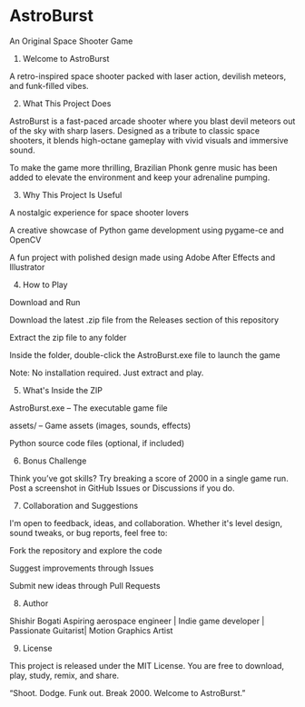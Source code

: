# AstroBurst

An Original Space Shooter Game

1. Welcome to AstroBurst

 A retro-inspired space shooter packed with laser action, devilish meteors, and funk-filled vibes.

2. What This Project Does

AstroBurst is a fast-paced arcade shooter where you blast devil meteors out of the sky with sharp lasers. Designed as a tribute to classic space shooters, it blends high-octane gameplay with vivid visuals and immersive sound.

To make the game more thrilling, Brazilian Phonk genre music has been added to elevate the environment and keep your adrenaline pumping.

3. Why This Project Is Useful

A nostalgic experience for space shooter lovers

A creative showcase of Python game development using pygame-ce and OpenCV

A fun project with polished design made using Adobe After Effects and Illustrator

4. How to Play

Download and Run

Download the latest .zip file from the Releases section of this repository

Extract the zip file to any folder

Inside the folder, double-click the AstroBurst.exe file to launch the game

Note: No installation required. Just extract and play.

5. What's Inside the ZIP

AstroBurst.exe – The executable game file

assets/ – Game assets (images, sounds, effects)

Python source code files (optional, if included)

6. Bonus Challenge

Think you’ve got skills?
Try breaking a score of 2000 in a single game run.
Post a screenshot in GitHub Issues or Discussions if you do.

7. Collaboration and Suggestions

I'm open to feedback, ideas, and collaboration. Whether it's level design, sound tweaks, or bug reports, feel free to:

Fork the repository and explore the code

Suggest improvements through Issues

Submit new ideas through Pull Requests

8. Author

Shishir Bogati
Aspiring aerospace engineer | Indie game developer | Passionate Guitarist| Motion Graphics Artist

9. License

This project is released under the MIT License.
You are free to download, play, study, remix, and share.

“Shoot. Dodge. Funk out. Break 2000. Welcome to AstroBurst.”

